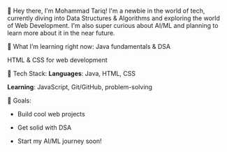 👋 Hey there, I'm Mohammad Tariq!
I'm a newbie in the world of tech, currently diving into Data Structures & Algorithms and exploring the world of Web Development. I'm also super curious about AI/ML and planning to learn more about it in the near future.

🧠 What I’m learning right now:
Java fundamentals & DSA

HTML & CSS for web development

🌱 Tech Stack:
**Languages**: Java, HTML, CSS

**Learning**: JavaScript, Git/GitHub, problem-solving

🚀 Goals:
- Build cool web projects

- Get solid with DSA

- Start my AI/ML journey soon!
<!---
Tariq-coderxd/Tariq-coderxd is a ✨ special ✨ repository because its `README.md` (this file) appears on your GitHub profile.
You can click the Preview link to take a look at your changes.
--->
